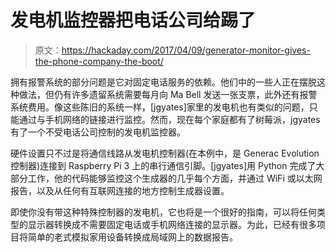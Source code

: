 # 发电机监控器把电话公司给踢了

> 原文：<https://hackaday.com/2017/04/09/generator-monitor-gives-the-phone-company-the-boot/>

拥有报警系统的部分问题是它对固定电话服务的依赖。他们中的一些人正在摆脱这种做法，但仍有许多遗留系统需要每月向 Ma Bell 发送一张支票，此外还有报警系统费用。像这些陈旧的系统一样，[jgyates]家里的发电机也有类似的问题，只能通过与手机网络的链接进行监控。然而，现在每个家庭都有了树莓派，jgyates 有了一个不受电话公司控制的发电机监控器。

硬件设置只不过是将通信线路从发电机控制器(在本例中，是 Generac Evolution 控制器)连接到 Raspberry Pi 3 上的串行通信引脚。[jgyates]用 Python 完成了大部分工作，他的代码能够监控这个生成器的几乎每个方面，并通过 WiFi 或以太网报告，以及从任何有互联网连接的地方控制生成器设置。

即使你没有带这种特殊控制器的发电机，它也将是一个很好的指南，可以将任何类型的显示器转换成不需要固定电话或手机网络连接的显示器。为此，已经有很多项目将简单的老式模拟家用设备转换成局域网上的数据报告。